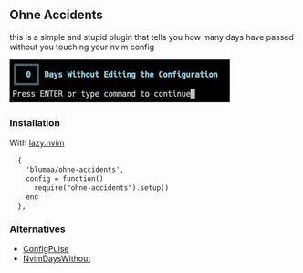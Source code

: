 ## Ohne Accidents

this is a simple and stupid plugin that tells you how many days have passed without you touching your nvim config

![exampe of ohne accidents](images/example.png)

### Installation

With [lazy.nvim](https://github.com/folke/lazy.nvim)

```lazy
  {
    'blumaa/ohne-accidents',
    config = function()
      require("ohne-accidents").setup()
    end
  },

```

### Alternatives

- [ConfigPulse](https://github.com/mrquantumcodes/configpulse)
- [NvimDaysWithout](https://github.com/idanarye/nvim-days-without)
